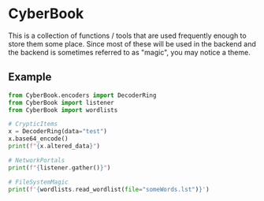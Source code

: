 # CyberBook
This is a collection of functions / tools that are used frequently enough to store them some place.
Since most of these will be used in the backend and the backend is sometimes referred to as "magic",
you may notice a theme.

## Example
```python
from CyberBook.encoders import DecoderRing
from CyberBook import listener
from CyberBook import wordlists

# CrypticItems
x = DecoderRing(data="test")
x.base64_encode()
print(f"{x.altered_data}")

# NetworkPortals
print(f"{listener.gather()}")

# FileSystemMagic
print(f'{wordlists.read_wordlist(file="someWords.lst")}')
```
